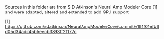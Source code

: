 Sources in this folder are from S D Atkinson's Neural Amp Modeler Core [1] and were adapted, altered and extended to add GPU support

[1] https://github.com/sdatkinson/NeuralAmpModelerCore/commit/e181f61efb8d05d34add45b5eecb3893ff21177c
